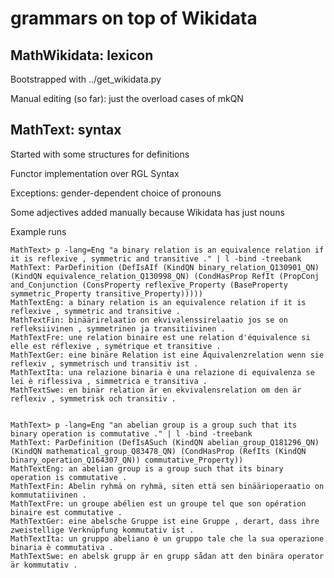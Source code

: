 # grammars on top of Wikidata

## MathWikidata: lexicon

Bootstrapped with ../get_wikidata.py

Manual editing (so far): just the overload cases of mkQN


## MathText: syntax

Started with some structures for definitions

Functor implementation over RGL Syntax

Exceptions: gender-dependent choice of pronouns

Some adjectives added manually because Wikidata has just nouns

Example runs
```
MathText> p -lang=Eng "a binary relation is an equivalence relation if it is reflexive , symmetric and transitive ." | l -bind -treebank
MathText: ParDefinition (DefIsAIf (KindQN binary_relation_Q130901_QN) (KindQN equivalence_relation_Q130998_QN) (CondHasProp RefIt (PropConj and_Conjunction (ConsProperty reflexive_Property (BaseProperty symmetric_Property transitive_Property)))))
MathTextEng: a binary relation is an equivalence relation if it is reflexive , symmetric and transitive .
MathTextFin: binäärirelaatio on ekvivalenssirelaatio jos se on refleksiivinen , symmetrinen ja transitiivinen .
MathTextFre: une relation binaire est une relation d'équivalence si elle est réflexive , symétrique et transitive .
MathTextGer: eine binäre Relation ist eine Äquivalenzrelation wenn sie reflexiv , symmetrisch und transitiv ist .
MathTextIta: una relazione binaria è una relazione di equivalenza se lei è riflessiva , simmetrica e transitiva .
MathTextSwe: en binär relation är en ekvivalensrelation om den är reflexiv , symmetrisk och transitiv .


MathText> p -lang=Eng "an abelian group is a group such that its binary operation is commutative ." | l -bind -treebank
MathText: ParDefinition (DefIsASuch (KindQN abelian_group_Q181296_QN) (KindQN mathematical_group_Q83478_QN) (CondHasProp (RefIts (KindQN binary_operation_Q164307_QN)) commutative_Property))
MathTextEng: an abelian group is a group such that its binary operation is commutative .
MathTextFin: Abelin ryhmä on ryhmä, siten että sen binäärioperaatio on kommutatiivinen .
MathTextFre: un groupe abélien est un groupe tel que son opération binaire est commutative .
MathTextGer: eine abelsche Gruppe ist eine Gruppe , derart, dass ihre zweistellige Verknüpfung kommutativ ist .
MathTextIta: un gruppo abeliano è un gruppo tale che la sua operazione binaria è commutativa .
MathTextSwe: en abelsk grupp är en grupp sådan att den binära operator är kommutativ .
```

